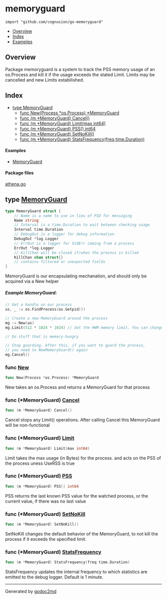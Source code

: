 

# memoryguard
`import "github.com/cognusion/go-memoryguard"`

* [Overview](#pkg-overview)
* [Index](#pkg-index)
* [Examples](#pkg-examples)

## <a name="pkg-overview">Overview</a>
Package memoryguard is a system to track the PSS memory usage of an os.Process
and kill it if the usage exceeds the stated Limit. Limits may be cancelled and
new Limits estabilished.




## <a name="pkg-index">Index</a>
* [type MemoryGuard](#MemoryGuard)
  * [func New(Process *os.Process) *MemoryGuard](#New)
  * [func (m *MemoryGuard) Cancel()](#MemoryGuard.Cancel)
  * [func (m *MemoryGuard) Limit(max int64)](#MemoryGuard.Limit)
  * [func (m *MemoryGuard) PSS() int64](#MemoryGuard.PSS)
  * [func (m *MemoryGuard) SetNoKill()](#MemoryGuard.SetNoKill)
  * [func (m *MemoryGuard) StatsFrequency(freq time.Duration)](#MemoryGuard.StatsFrequency)

#### <a name="pkg-examples">Examples</a>
* [MemoryGuard](#example-memoryguard)

#### <a name="pkg-files">Package files</a>
[athena.go](https://github.com/cognusion/go-memoryguard/tree/master/athena.go)






## <a name="MemoryGuard">type</a> [MemoryGuard](https://github.com/cognusion/go-memoryguard/tree/master/athena.go?s=423:1024#L20)
``` go
type MemoryGuard struct {
    // Name is a name to use in lieu of PID for messaging
    Name string
    // Interval is a time.Duration to wait between checking usage
    Interval time.Duration
    // DebugOut is a logger for debug information
    DebugOut *log.Logger
    // ErrOut is a logger for StdErr coming from a process
    ErrOut *log.Logger
    // KillChan will be closed if/when the process is killed
    KillChan chan struct{}
    // contains filtered or unexported fields
}

```
MemoryGuard is our encapsulating mechanation, and should only be acquired via a New helper



##### Example MemoryGuard:
``` go
// Get a handle on our process
us, _ := os.FindProcess(os.Getpid())

// Create a new MemoryGuard around the process
mg := New(us)
mg.Limit(512 * 1024 * 1024) // Set the HWM memory limit. You can change this at any time

// Do stuff that is memory-hungry

// Stop guarding. After this, if you want to guard the process,
// you need to NewMemoryGuard() again
mg.Cancel()
```





### <a name="New">func</a> [New](https://github.com/cognusion/go-memoryguard/tree/master/athena.go?s=1096:1138#L40)
``` go
func New(Process *os.Process) *MemoryGuard
```
New takes an os.Process and returns a MemoryGuard for that process





### <a name="MemoryGuard.Cancel">func</a> (\*MemoryGuard) [Cancel](https://github.com/cognusion/go-memoryguard/tree/master/athena.go?s=2223:2253#L79)
``` go
func (m *MemoryGuard) Cancel()
```
Cancel stops any Limit() operations. After calling Cancel this
MemoryGuard will be non-functional




### <a name="MemoryGuard.Limit">func</a> (\*MemoryGuard) [Limit](https://github.com/cognusion/go-memoryguard/tree/master/athena.go?s=2464:2502#L90)
``` go
func (m *MemoryGuard) Limit(max int64)
```
Limit takes the max usage (in Bytes) for the process.
and acts on the PSS of the process uness UseRSS is true




### <a name="MemoryGuard.PSS">func</a> (\*MemoryGuard) [PSS](https://github.com/cognusion/go-memoryguard/tree/master/athena.go?s=1941:1974#L66)
``` go
func (m *MemoryGuard) PSS() int64
```
PSS returns the last known PSS value for the watched process,
or the current value, if there was no last value




### <a name="MemoryGuard.SetNoKill">func</a> (\*MemoryGuard) [SetNoKill](https://github.com/cognusion/go-memoryguard/tree/master/athena.go?s=1555:1588#L54)
``` go
func (m *MemoryGuard) SetNoKill()
```
SetNoKill changes the default behavior of the MemoryGuard, to not kill the
process if it exceeds the specified limit.




### <a name="MemoryGuard.StatsFrequency">func</a> (\*MemoryGuard) [StatsFrequency](https://github.com/cognusion/go-memoryguard/tree/master/athena.go?s=1737:1793#L60)
``` go
func (m *MemoryGuard) StatsFrequency(freq time.Duration)
```
StatsFrequency updates the internal frequency to which statistics are emitted to
the debug logger. Default is 1 minute.








- - -
Generated by [godoc2md](http://github.com/cognusion/godoc2md)
